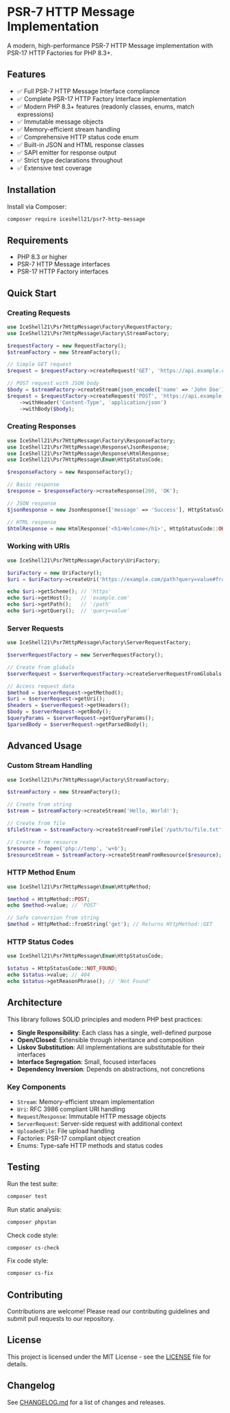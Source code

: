 
# PSR-7 HTTP Message Implementation

A modern, high-performance PSR-7 HTTP Message implementation with PSR-17 HTTP Factories for PHP 8.3+.

## Features

- ✅ Full PSR-7 HTTP Message Interface compliance
- ✅ Complete PSR-17 HTTP Factory Interface implementation
- ✅ Modern PHP 8.3+ features (readonly classes, enums, match expressions)
- ✅ Immutable message objects
- ✅ Memory-efficient stream handling
- ✅ Comprehensive HTTP status code enum
- ✅ Built-in JSON and HTML response classes
- ✅ SAPI emitter for response output
- ✅ Strict type declarations throughout
- ✅ Extensive test coverage

## Installation

Install via Composer:

```bash
composer require iceshell21/psr7-http-message
```

## Requirements

- PHP 8.3 or higher
- PSR-7 HTTP Message interfaces
- PSR-17 HTTP Factory interfaces

## Quick Start

### Creating Requests

```php
use IceShell21\Psr7HttpMessage\Factory\RequestFactory;
use IceShell21\Psr7HttpMessage\Factory\StreamFactory;

$requestFactory = new RequestFactory();
$streamFactory = new StreamFactory();

// Simple GET request
$request = $requestFactory->createRequest('GET', 'https://api.example.com/users');

// POST request with JSON body
$body = $streamFactory->createStream(json_encode(['name' => 'John Doe']));
$request = $requestFactory->createRequest('POST', 'https://api.example.com/users')
    ->withHeader('Content-Type', 'application/json')
    ->withBody($body);
```

### Creating Responses

```php
use IceShell21\Psr7HttpMessage\Factory\ResponseFactory;
use IceShell21\Psr7HttpMessage\Response\JsonResponse;
use IceShell21\Psr7HttpMessage\Response\HtmlResponse;
use IceShell21\Psr7HttpMessage\Enum\HttpStatusCode;

$responseFactory = new ResponseFactory();

// Basic response
$response = $responseFactory->createResponse(200, 'OK');

// JSON response
$jsonResponse = new JsonResponse(['message' => 'Success'], HttpStatusCode::OK);

// HTML response
$htmlResponse = new HtmlResponse('<h1>Welcome</h1>', HttpStatusCode::OK);
```

### Working with URIs

```php
use IceShell21\Psr7HttpMessage\Factory\UriFactory;

$uriFactory = new UriFactory();
$uri = $uriFactory->createUri('https://example.com/path?query=value#fragment');

echo $uri->getScheme(); // 'https'
echo $uri->getHost();   // 'example.com'
echo $uri->getPath();   // '/path'
echo $uri->getQuery();  // 'query=value'
```

### Server Requests

```php
use IceShell21\Psr7HttpMessage\Factory\ServerRequestFactory;

$serverRequestFactory = new ServerRequestFactory();

// Create from globals
$serverRequest = $serverRequestFactory->createServerRequestFromGlobals();

// Access request data
$method = $serverRequest->getMethod();
$uri = $serverRequest->getUri();
$headers = $serverRequest->getHeaders();
$body = $serverRequest->getBody();
$queryParams = $serverRequest->getQueryParams();
$parsedBody = $serverRequest->getParsedBody();
```

## Advanced Usage

### Custom Stream Handling

```php
use IceShell21\Psr7HttpMessage\Factory\StreamFactory;

$streamFactory = new StreamFactory();

// Create from string
$stream = $streamFactory->createStream('Hello, World!');

// Create from file
$fileStream = $streamFactory->createStreamFromFile('/path/to/file.txt', 'r');

// Create from resource
$resource = fopen('php://temp', 'w+b');
$resourceStream = $streamFactory->createStreamFromResource($resource);
```

### HTTP Method Enum

```php
use IceShell21\Psr7HttpMessage\Enum\HttpMethod;

$method = HttpMethod::POST;
echo $method->value; // 'POST'

// Safe conversion from string
$method = HttpMethod::fromString('get'); // Returns HttpMethod::GET
```

### HTTP Status Codes

```php
use IceShell21\Psr7HttpMessage\Enum\HttpStatusCode;

$status = HttpStatusCode::NOT_FOUND;
echo $status->value; // 404
echo $status->getReasonPhrase(); // 'Not Found'
```

## Architecture

This library follows SOLID principles and modern PHP best practices:

- **Single Responsibility**: Each class has a single, well-defined purpose
- **Open/Closed**: Extensible through inheritance and composition
- **Liskov Substitution**: All implementations are substitutable for their interfaces
- **Interface Segregation**: Small, focused interfaces
- **Dependency Inversion**: Depends on abstractions, not concretions

### Key Components

- `Stream`: Memory-efficient stream implementation
- `Uri`: RFC 3986 compliant URI handling
- `Request`/`Response`: Immutable HTTP message objects
- `ServerRequest`: Server-side request with additional context
- `UploadedFile`: File upload handling
- Factories: PSR-17 compliant object creation
- Enums: Type-safe HTTP methods and status codes

## Testing

Run the test suite:

```bash
composer test
```

Run static analysis:

```bash
composer phpstan
```

Check code style:

```bash
composer cs-check
```

Fix code style:

```bash
composer cs-fix
```

## Contributing

Contributions are welcome! Please read our contributing guidelines and submit pull requests to our repository.

## License

This project is licensed under the MIT License - see the [LICENSE](LICENSE) file for details.

## Changelog

See [CHANGELOG.md](CHANGELOG.md) for a list of changes and releases.
